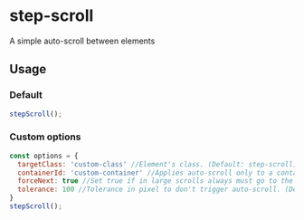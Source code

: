 # step-scroll

A simple auto-scroll between elements

## Usage

### Default

``` javascript
stepScroll();
```

### Custom options
``` javascript
const options = {
  targetClass: 'custom-class' //Element's class. (Default: step-scroll)
  containerId: 'custom-container' //Applies auto-scroll only to a container, othewise to the entire document. (Defualt: null)
  forceNext: true //Set true if in large scrolls always must go to the next element, otherwise it would scroll to the closest one. (Default: false),
  tolerance: 100 //Tolerance in pixel to don't trigger auto-scroll. (Default: 50)
}
stepScroll();
```
